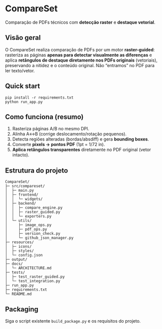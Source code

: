 # CompareSet

Comparação de PDFs técnicos com **detecção raster** e **destaque vetorial**.

## Visão geral
O CompareSet realiza comparação de PDFs por um motor **raster-guided**:
rasteriza as páginas **apenas para detectar visualmente as diferenças**
e aplica **retângulos de destaque diretamente nos PDFs originais** (vetoriais),
preservando a nitidez e o conteúdo original. Não “entramos” no PDF para ler texto/vetor.

## Quick start
```
pip install -r requirements.txt
python run_app.py
```

## Como funciona (resumo)
1. Rasteriza páginas A/B no mesmo DPI.
2. Alinha A↔B (corrige deslocamento/rotação pequenos).
3. Detecta regiões alteradas (bordas/absdiff) e gera **bounding boxes**.
4. Converte **pixels → pontos PDF** (1pt = 1/72 in).
5. **Aplica retângulos transparentes** diretamente no PDF original (vetor intacto).

## Estrutura do projeto
```
CompareSet/
├─ src/compareset/
│  ├─ main.py
│  ├─ frontend/
│  │  └─ widgets/
│  ├─ backend/
│  │  ├─ compare_engine.py
│  │  ├─ raster_guided.py
│  │  └─ exporters.py
│  └─ utils/
│     ├─ image_ops.py
│     ├─ pdf_ops.py
│     ├─ version_check.py
│     └─ github_json_manager.py
├─ resources/
│  ├─ icons/
│  ├─ styles/
│  └─ config.json
├─ output/
├─ docs/
│  └─ ARCHITECTURE.md
├─ tests/
│  ├─ test_raster_guided.py
│  └─ test_integration.py
├─ run_app.py
├─ requirements.txt
└─ README.md
```

## Packaging
Siga o script existente `build_package.py` e os requisitos do projeto.
